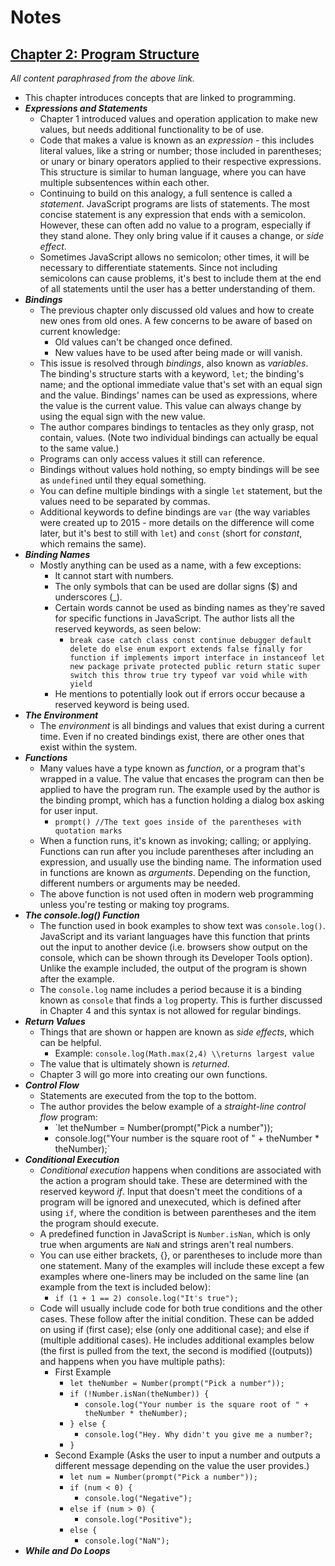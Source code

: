 # Notes

## [Chapter 2: Program Structure](https://eloquentjavascript.net/3rd_edition/02_program_structure.html)

*All content paraphrased from the above link.*

- This chapter introduces concepts that are linked to programming.
- ***Expressions and Statements***
  - Chapter 1 introduced values and operation application to make new values, but needs additional functionality to be of use.
  - Code that makes a value is known as an *expression* - this includes literal values, like a string or number; those included in parentheses; or unary or binary operators applied to their respective expressions. This structure is similar to human language, where you can have multiple subsentences within each other.
  - Continuing to build on this analogy, a full sentence is called a *statement*. JavaScript programs are lists of statements. The most concise statement is any expression that ends with a semicolon. However, these can often add no value to a program, especially if they stand alone. They only bring value if it causes a change, or *side effect*.
  - Sometimes JavaScript allows no semicolon; other times, it will be necessary to differentiate statements. Since not including semicolons can cause problems, it's best to include them at the end of all statements until the user has a better understanding of them. 
- ***Bindings***
  - The previous chapter only discussed old values and how to create new ones from old ones. A few concerns to be aware of based on current knowledge:
    - Old values can't be changed once defined.
    - New values have to be used after being made or will vanish.
  - This issue is resolved through *bindings*, also known as *variables*. The binding's structure starts with a keyword, `let`; the binding's name; and the optional immediate value that's set with an equal sign and the value. Bindings' names can be used as expressions, where the value is the current value. This value can always change by using the equal sign with the new value.
  - The author compares bindings to tentacles as they only grasp, not contain, values. (Note two individual bindings can actually be equal to the same value.)
  - Programs can only access values it still can reference.
  - Bindings without values hold nothing, so empty bindings will be see as `undefined` until they equal something.
  - You can define multiple bindings with a single `let` statement, but the values need to be separated by commas.
  - Additional keywords to define bindings are `var` (the way variables were created up to 2015 - more details on the difference will come later, but it's best to still with `let`) and `const` (short for *constant*, which remains the same).
- ***Binding Names***
  - Mostly anything can be used as a name, with a few exceptions:
    - It cannot start with numbers.
    - The only symbols that can be used are dollar signs ($) and underscores (_).
    - Certain words cannot be used as binding names as they're saved for specific functions in JavaScript. The author lists all the reserved keywords, as seen below:
      - `break case catch class const continue debugger default delete do else enum export extends false finally for function if implements import interface in instanceof let new package private protected public return static super switch this throw true try typeof var void while with yield`
    - He mentions to potentially look out if errors occur because a reserved keyword is being used.
- ***The Environment***
  - The *environment* is all bindings and values that exist during a current time. Even if no created bindings exist, there are other ones that exist within the system.
- ***Functions***
  - Many values have a type known as *function*, or a program that's wrapped in a value. The value that encases the program can then be applied to have the program run. The example used by the author is the binding prompt, which has a function holding a dialog box asking for user input.
    - `prompt() //The text goes inside of the parentheses with quotation marks` 
  - When a function runs, it's known as invoking; calling; or applying. Functions can run after you include parentheses after including an expression, and usually use the binding name. The information used in functions are known as *arguments*. Depending on the function, different numbers or arguments may be needed.
  - The above function is not used often in modern web programming unless you're testing or making toy programs.
- ***The console.log() Function***
  - The function used in book examples to show text was `console.log()`. JavaScript and its variant languages have this function that prints out the input to another device (i.e. browsers show output on the console, which can be shown through its Developer Tools option). Unlike the example included, the output of the program is shown after the example.
  - The `console.log` name includes a period because it is a binding known as `console` that finds a `log` property. This is further discussed in Chapter 4 and this syntax is not allowed for regular bindings.
- ***Return Values***
  - Things that are shown or happen are known as *side effects*, which can be helpful.
    - Example: `console.log(Math.max(2,4) \\returns largest value`
  - The value that is ultimately shown is *returned*.
  - Chapter 3 will go more into creating our own functions.
- ***Control Flow***
  - Statements are executed from the top to the bottom.
  - The author provides the below example of a *straight-line control flow* program:
    - `let theNumber = Number(prompt("Pick a number"));
    - console.log("Your number is the square root of " + theNumber * theNumber);`
- ***Conditional Execution***
  - *Conditional execution* happens when conditions are associated with the action a program should take. These are determined with the reserved keyword *if*. Input that doesn't meet the conditions of a program will be ignored and unexecuted, which is defined after using `if`, where the condition is between parentheses and the item the program should execute.
  - A predefined function in JavaScript is `Number.isNan`, which is only true when arguments are `NaN` and strings aren't real numbers.
  - You can use either brackets, {}, or parentheses to include more than one statement. Many of the examples will include these except a few examples where one-liners may be included on the same line (an example from the text is included below):
    - `if (1 + 1 == 2) console.log("It's true");`
  - Code will usually include code for both true conditions and the other cases. These follow after the initial condition. These can be added on using if (first case); else (only one additional case); and else if (multiple additional cases). He includes additional examples below (the first is pulled from the text, the second is modified ((outputs)) and happens when you have multiple paths):
    - First Example
      - `let theNumber = Number(prompt("Pick a number"));`
      - `if (!Number.isNan(theNumber)) {`
        - `console.log("Your number is the square root of " + theNumber * theNumber);`
      - `} else {`
        - `console.log("Hey. Why didn't you give me a number?;`
      - `}`
    - Second Example (Asks the user to input a number and outputs a different message depending on the value the user provides.)
      - `let num = Number(prompt("Pick a number"));`
      - `if (num < 0) {`
        - `console.log("Negative");`
      - `else if (num > 0) {`
        - `console.log("Positive");`
      - `else {`
        - `console.log("NaN");`
- ***While and Do Loops*** 
